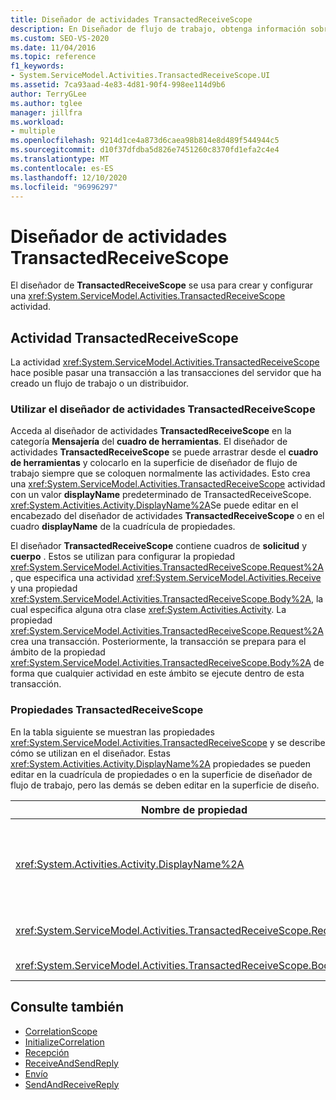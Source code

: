 ```yaml
---
title: Diseñador de actividades TransactedReceiveScope
description: En Diseñador de flujo de trabajo, obtenga información sobre cómo puede usar el diseñador de TransactedReceiveScope para crear y configurar una actividad TransactedReceiveScope.
ms.custom: SEO-VS-2020
ms.date: 11/04/2016
ms.topic: reference
f1_keywords:
- System.ServiceModel.Activities.TransactedReceiveScope.UI
ms.assetid: 7ca93aad-4e83-4d81-90f4-998ee114d9b6
author: TerryGLee
ms.author: tglee
manager: jillfra
ms.workload:
- multiple
ms.openlocfilehash: 9214d1ce4a873d6caea98b814e8d489f544944c5
ms.sourcegitcommit: d10f37dfdba5d826e7451260c8370fd1efa2c4e4
ms.translationtype: MT
ms.contentlocale: es-ES
ms.lasthandoff: 12/10/2020
ms.locfileid: "96996297"
---
```

# <a name="transactedreceivescope-activity-designer"></a>Diseñador de actividades TransactedReceiveScope

El diseñador de **TransactedReceiveScope** se usa para crear y configurar una <xref:System.ServiceModel.Activities.TransactedReceiveScope> actividad.

## <a name="the-transactedreceivescope-activity"></a>Actividad TransactedReceiveScope

La actividad <xref:System.ServiceModel.Activities.TransactedReceiveScope> hace posible pasar una transacción a las transacciones del servidor que ha creado un flujo de trabajo o un distribuidor.

### <a name="using-the-transactedreceivescope-activity-designer"></a>Utilizar el diseñador de actividades TransactedReceiveScope

Acceda al diseñador de actividades **TransactedReceiveScope** en la categoría **Mensajería** del **cuadro de herramientas**. El diseñador de actividades **TransactedReceiveScope** se puede arrastrar desde el **cuadro de herramientas** y colocarlo en la superficie de diseñador de flujo de trabajo siempre que se coloquen normalmente las actividades. Esto crea una <xref:System.ServiceModel.Activities.TransactedReceiveScope> actividad con un valor **displayName** predeterminado de TransactedReceiveScope. <xref:System.Activities.Activity.DisplayName%2A>Se puede editar en el encabezado del diseñador de actividades **TransactedReceiveScope** o en el cuadro **displayName** de la cuadrícula de propiedades.

El diseñador **TransactedReceiveScope** contiene cuadros de **solicitud** y **cuerpo** . Estos se utilizan para configurar la propiedad <xref:System.ServiceModel.Activities.TransactedReceiveScope.Request%2A>, que especifica una actividad <xref:System.ServiceModel.Activities.Receive> y una propiedad <xref:System.ServiceModel.Activities.TransactedReceiveScope.Body%2A>, la cual especifica alguna otra clase <xref:System.Activities.Activity>. La propiedad <xref:System.ServiceModel.Activities.TransactedReceiveScope.Request%2A> crea una transacción. Posteriormente, la transacción se prepara para el ámbito de la propiedad <xref:System.ServiceModel.Activities.TransactedReceiveScope.Body%2A> de forma que cualquier actividad en este ámbito se ejecute dentro de esta transacción.

### <a name="the-transactedreceivescope-properties"></a>Propiedades TransactedReceiveScope

En la tabla siguiente se muestran las propiedades <xref:System.ServiceModel.Activities.TransactedReceiveScope> y se describe cómo se utilizan en el diseñador. Estas <xref:System.Activities.Activity.DisplayName%2A> propiedades se pueden editar en la cuadrícula de propiedades o en la superficie de diseñador de flujo de trabajo, pero las demás se deben editar en la superficie de diseño.

|Nombre de propiedad|Obligatorio|Uso|
|-|--------------|-|
|<xref:System.Activities.Activity.DisplayName%2A>|Falso|El nombre descriptivo opcional de la actividad de la clase <xref:System.ServiceModel.Activities.TransactedReceiveScope>. El valor predeterminado es TransactedReceiveScope.<br /><br /> Aunque el nombre <xref:System.Activities.Activity.DisplayName%2A> no es obligatorio, se recomienda usar un nombre para mostrar.|
|<xref:System.ServiceModel.Activities.TransactedReceiveScope.Request%2A>|Verdadero|Quita una <xref:System.ServiceModel.Activities.Receive> actividad en el bloque de **solicitud** en la superficie del diseñador de actividad.|
|<xref:System.ServiceModel.Activities.TransactedReceiveScope.Body%2A>|Falso|Coloca un <xref:System.Activities.Activity> en el bloque de **cuerpo** en la superficie del diseñador de actividad.|

## <a name="see-also"></a>Consulte también

- [CorrelationScope](../workflow-designer/correlationscope-activity-designer.md)
- [InitializeCorrelation](../workflow-designer/initializecorrelation-activity-designer.md)
- [Recepción](../workflow-designer/receive-activity-designer.md)
- [ReceiveAndSendReply](../workflow-designer/receiveandsendreply-template-designer.md)
- [Envío](../workflow-designer/send-activity-designer.md)
- [SendAndReceiveReply](../workflow-designer/sendandreceivereply-template-designer.md)